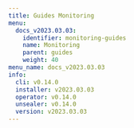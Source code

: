 ```yaml
---
title: Guides Monitoring
menu:
  docs_v2023.03.03:
    identifier: monitoring-guides
    name: Monitoring
    parent: guides
    weight: 40
menu_name: docs_v2023.03.03
info:
  cli: v0.14.0
  installer: v2023.03.03
  operator: v0.14.0
  unsealer: v0.14.0
  version: v2023.03.03
---
```


